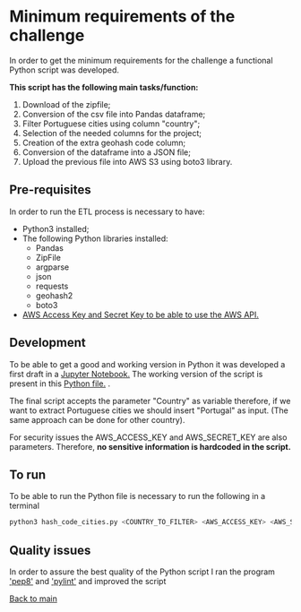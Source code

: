 # Minimum requirements of the challenge

In order to get the minimum requirements for the challenge a functional Python script was developed. 

**This script has the following main tasks/function:**
1. Download of the zipfile;
2. Conversion of the csv file into Pandas dataframe;
3. Filter Portuguese cities using column "country";
4. Selection of the needed columns for the project;
5. Creation of the extra geohash code column;
6. Conversion of the dataframe into a JSON file;
5. Upload the previous file into AWS S3 using boto3 library.

## Pre-requisites

In order to run the ETL process is necessary to have:
- Python3 installed;
- The following Python libraries installed:
    - Pandas
    - ZipFile
    - argparse
    - json
    - requests
    - geohash2
    - boto3
- [AWS Access Key and Secret Key to be able to use the AWS API.](https://docs.aws.amazon.com/general/latest/gr/aws-sec-cred-types.html)


## Development

To be able to get a good and working version in Python it was developed a first draft in a [Jupyter Notebook.](portuguese_cities.ipynb)
The working version of the script is present in this [Python file.](hash_code_cities.py) . 

The final script accepts the parameter "Country" as variable therefore, if we want to extract Portuguese cities we should
insert "Portugal" as input. (The same approach can be done for other country).

For security issues the AWS_ACCESS_KEY and AWS_SECRET_KEY are also parameters.
Therefore, **no sensitive information is hardcoded in the script.**

## To run

To be able to run the Python file is necessary to run the following in a terminal
```bash
python3 hash_code_cities.py <COUNTRY_TO_FILTER> <AWS_ACCESS_KEY> <AWS_SECRET_KEY>
```

## Quality issues

In order to assure the best quality of the Python script I ran the program 
['pep8'](https://peps.python.org/pep-0008/) and ['pylint'](https://pylint.pycqa.org/en/latest/) and improved the script 


[Back to main](https://github.com/guoliveira/hashcode_challenge)
